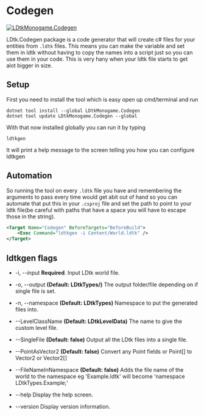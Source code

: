# Codegen

[![LDtkMonogame.Codegen](https://buildstats.info/nuget/LDtkMonogame.Codegen) ](https://www.nuget.org/packages/LDtkMonogame.Codegen/)

LDtk.Codegen package is a code generator that will create c# files for your entities from `.ldtk` files.
This means you can make the variable and set them in ldtk without having to copy the names into a script just so you can use them in your code.
This is very hany when your ldtk file starts to get alot bigger in size.

## Setup

First you need to install the tool which is easy open up cmd/terminal and run

```shell
dotnet tool install --global LDtkMonogame.Codegen
dotnet tool update LDtkMonogame.Codegen --global
```

With that now installed globally you can run it by typing

```shell
ldtkgen
```

It will print a help message to the screen telling you how you can configure ldtkgen

## Automation

So running the tool on every `.ldtk` file you have and remembering the arguments to pass every time would get abit out of hand so you can automate that
put this in your `.csproj` file and set the path to point to your ldtk file(be careful with paths that have a space you will have to escape those in the string).

```xml
<Target Name="Codegen" BeforeTargets="BeforeBuild">
    <Exec Command="ldtkgen -i Content/World.ldtk" />
</Target>
```

## ldtkgen flags

- -i, --input               **Required**. Input LDtk world file.

- -o, --output              **(Default: LDtkTypes/)** The output folder/file depending on if single file is set.

- -n, --namespace           **(Default: LDtkTypes)** Namespace to put the generated files into.

- --LevelClassName          **(Default: LDtkLevelData)** The name to give the custom level file.

- --SingleFile              **(Default: false)** Output all the LDtk files into a single file.

- --PointAsVector2          **(Default: false)** Convert any Point fields or Point[] to Vector2 or Vector2[]

- --FileNameInNamespace     **(Default: false)** Adds the file name of the world to the namespace eg 'Example.ldtk' will become 'namespace LDtkTypes.Example;'

- --help                    Display the help screen.

- --version                 Display version information.
